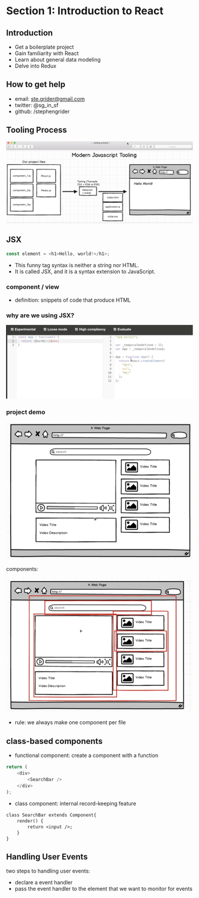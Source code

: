 # Section 1: Introduction to React
## Introduction
* Get a boilerplate project
* Gain familiarity with React
* Learn about general data modeling
* Delve into Redux

## How to get help
* email: ste.grider@gmail.com
* twitter: @sg_in_sf
* github: /stephengrider

## Tooling Process
![](https://raw.githubusercontent.com/floydchenchen/pictures/master/Screen%20Shot%202018-03-30%20at%2012.24.03%20PM.png)

## JSX
```JavaScript
const element = <h1>Hello, world!</h1>;
```

* This funny tag syntax is neither a string nor HTML.
* It is called JSX, and it is a syntax extension to JavaScript.

### component / view
* definition: snippets of code that produce HTML

### why are we using JSX?
![](https://raw.githubusercontent.com/floydchenchen/pictures/master/Screen%20Shot%202018-04-10%20at%207.29.23%20PM.png)

### project demo
![](https://raw.githubusercontent.com/floydchenchen/pictures/master/Screen%20Shot%202018-04-10%20at%209.02.31%20PM.png)

components:

![](https://raw.githubusercontent.com/floydchenchen/pictures/master/Screen%20Shot%202018-04-12%20at%206.37.48%20PM.png)

* rule: we always make one component per file

## class-based components
* functional component: create a component with a function

```JavaScript
return (
    <div>
        <SearchBar />
    </div>
);
```

* class component: internal record-keeping feature

```
class SearchBar extends Component{
    render() {
        return <input />;
    }
}
```

## Handling User Events
two steps to handling user events:

* declare a event handler
* pass the event handler to the element that we want to monitor for events
 


